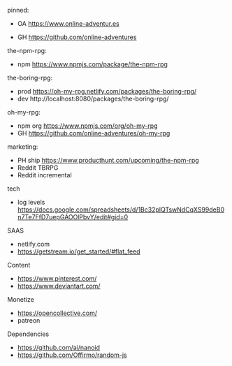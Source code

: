 

pinned:
- OA https://www.online-adventur.es
* GH https://github.com/online-adventures


the-npm-rpg:
- npm https://www.npmjs.com/package/the-npm-rpg


the-boring-rpg:
- prod https://oh-my-rpg.netlify.com/packages/the-boring-rpg/
- dev http://localhost:8080/packages/the-boring-rpg/


oh-my-rpg:
- npm org https://www.npmjs.com/org/oh-my-rpg
- GH https://github.com/online-adventures/oh-my-rpg


marketing:
- PH ship https://www.producthunt.com/upcoming/the-npm-rpg
- Reddit TBRPG
- Reddit incremental


tech
- log levels https://docs.google.com/spreadsheets/d/1Bc32plQTswNdCqXS99deB0n7Te7FfD7uepGAOOlPbvY/edit#gid=0


SAAS
- netlify.com
- https://getstream.io/get_started/#flat_feed


Content
- https://www.pinterest.com/
- https://www.deviantart.com/


Monetize
- https://opencollective.com/
- patreon


Dependencies
- https://github.com/ai/nanoid
- https://github.com/Offirmo/random-js
